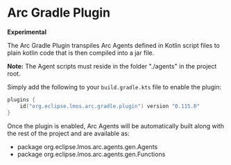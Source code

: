 # Arc Gradle Plugin

**Experimental**

The Arc Gradle Plugin transpiles Arc Agents defined in Kotlin script files to plain kotlin code that 
is then compiled into a jar file.

**Note:** The Agent scripts must reside in the folder "./agents" in the project root.

Simply add the following to your `build.gradle.kts` file to enable the plugin:

```kotlin
plugins {
    id("org.eclipse.lmos.arc.gradle.plugin") version "0.115.0"
}
```

Once the plugin is enabled, Arc Agents will be automatically built along with the rest of the project and 
are available as:

- package org.eclipse.lmos.arc.agents.gen.Agents
- package org.eclipse.lmos.arc.agents.gen.Functions



